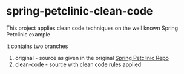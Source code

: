 # spring-petclinic-clean-code

This project applies clean code techniques on the well known Spring Petclinic example

It contains two branches

1. original - source as given in the original [Spring Petclinic Repo](https://github.com/spring-projects/spring-petclinic)
2. clean-code - source with clean code rules applied
